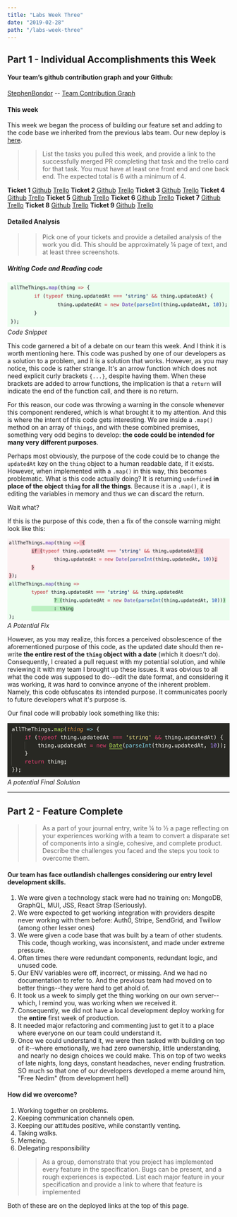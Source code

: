 ```yaml
---
title: "Labs Week Three"
date: "2019-02-28"
path: "/labs-week-three"
---
```


## Part 1 - Individual Accomplishments this Week

#### Your team’s github contribution graph and your Github:

[StephenBondor](https://github.com/StephenBondor)
-- [Team Contribution Graph](https://github.com/Lambda-School-Labs/labs-team-home/graphs/contributors)

#### This week

This week we began the process of building our feature set and adding to the code base we inherited from the previous labs team. Our new deploy is [here](https://team-home-2.netlify.com/).

> > List the tasks you pulled this week, and provide a link to the successfully merged PR completing that task and the trello card for that task. You must have at least one front end and one back end. The expected total is 6 with a minimum of 4.

**Ticket 1**
[Github](https://github.com/Lambda-School-Labs/labs-team-home/pull/321)
[Trello](https://trello.com/b/Ir0KPUDw/labs10-team-home-2)
**Ticket 2**
[Github](https://github.com/Lambda-School-Labs/labs-team-home/pull/324)
[Trello](https://trello.com/b/Ir0KPUDw/labs10-team-home-2)
**Ticket 3**
[Github](https://github.com/Lambda-School-Labs/labs-team-home/pull/327)
[Trello](https://trello.com/b/Ir0KPUDw/labs10-team-home-2)
**Ticket 4**
[Github](https://github.com/Lambda-School-Labs/labs-team-home/pull/328)
[Trello](https://trello.com/b/Ir0KPUDw/labs10-team-home-2)
**Ticket 5**
[Github](https://github.com/Lambda-School-Labs/labs-team-home/pull/329)
[Trello](https://trello.com/b/Ir0KPUDw/labs10-team-home-2)
**Ticket 6**
[Github](https://github.com/Lambda-School-Labs/labs-team-home/pull/335)
[Trello](https://trello.com/b/Ir0KPUDw/labs10-team-home-2)
**Ticket 7**
[Github](https://github.com/Lambda-School-Labs/labs-team-home/pull/336)
[Trello](https://trello.com/b/Ir0KPUDw/labs10-team-home-2)
**Ticket 8**
[Github](https://github.com/Lambda-School-Labs/labs-team-home/pull/344)
[Trello](https://trello.com/b/Ir0KPUDw/labs10-team-home-2)
**Ticket 9**
[Github](https://github.com/Lambda-School-Labs/labs-team-home/pull/346)
[Trello](https://trello.com/b/Ir0KPUDw/labs10-team-home-2)

#### Detailed Analysis

> > Pick one of your tickets and provide a detailed analysis of the work you did. This should be approximately ¼ page of text, and at least three screenshots.

##### Writing Code and Reading code

![Code Snippet](Screen_Shot_2019-02-28_at_3.49.23_PM.png)_Code Snippet_

This code garnered a bit of a debate on our team this week. And I think it is worth mentioning here. This code was pushed by one of our developers as a solution to a problem, and it is a solution that works. However, as you may notice, this code is rather strange. It's an arrow function which does not need explicit curly brackets `{...}`, despite having them. When these brackets are added to arrow functions, the implication is that a `return` will indicate the end of the function call, and there is no return.

For this reason, our code was throwing a warning in the console whenever this component rendered, which is what brought it to my attention. And this is where the intent of this code gets interesting. We are inside a `.map()` method on an array of `things`, and with these combined premises, something very odd begins to develop: **the code could be intended for many very different purposes**.

Perhaps most obviously, the purpose of the code could be to change the `updatedAt` key on the `thing` object to a human readable date, if it exists. However, when implemented with a `.map()` in this way, this becomes problematic. What is this code actually doing? It is returning `undefined` **in place of the object `thing` for all the things**. Because it is a `.map()`, it is editing the variables in memory and thus we can discard the return.

Wait what?

If this is the purpose of this code, then a fix of the console warning might look like this:

![A Potential Fix](Screen_Shot_2019-02-28_at_3.42.43_PM.png)_A Potential Fix_

However, as you may realize, this forces a perceived obsolescence of the aforementioned purpose of this code, as the updated date should then re-write **the entire rest of the `thing` object with a date** (which it doesn't do). Consequently, I created a pull request with my potential solution, and while reviewing it with my team I brought up these issues. It was obvious to all what the code was supposed to do--edit the date format, and considering it was working, it was hard to convince anyone of the inherent problem. Namely, this code obfuscates its intended purpose. It communicates poorly to future developers what it's purpose is.

Our final code will probably look something like this:

![Potential Final Code](Screen_Shot_2019-03-01_at_8.58.47_AM.png)_A potential Final Solution_

---

## Part 2 - Feature Complete

> > As a part of your journal entry, write ¼ to ½ a page reflecting on your experiences working with a team to convert a disparate set of components into a single, cohesive, and complete product. Describe the challenges you faced and the steps you took to overcome them.

#### Our team has face outlandish challenges considering our entry level development skills.

1.  We were given a technology stack were had no training on: MongoDB, GraphQL, MUI, JSS, React Strap (Seriously).
1.  We were expected to get working integration with providers despite never working with them before: Auth0, Stripe, SendGrid, and Twillow (among other lesser ones)
1.  We were given a code base that was built by a team of other students. This code, though working, was inconsistent, and made under extreme pressure.
1.  Often times there were redundant components, redundant logic, and unused code.
1.  Our ENV variables were off, incorrect, or missing. And we had no documentation to refer to. And the previous team had moved on to better things--they were hard to get ahold of.
1.  It took us a week to simply get the thing working on our own server--which, I remind you, was working when we received it.
1.  Consequently, we did not have a local development deploy working for the **entire** first week of production.
1.  It needed major refactoring and commenting just to get it to a place where everyone on our team could understand it.
1.  Once we could understand it, we were then tasked with building on top of it--where emotionally, we had zero ownership, little understanding, and nearly no design choices we could make. This on top of two weeks of late nights, long days, constant headaches, never ending frustration. SO much so that one of our developers developed a meme around him, "Free Nedim" (from development hell)

#### How did we overcome?

1.  Working together on problems.
1.  Keeping communication channels open.
1.  Keeping our attitudes positive, while constantly venting.
1.  Taking walks.
1.  Memeing.
1.  Delegating responsibility

> > As a group, demonstrate that you project has implemented every feature in the specification. Bugs can be present, and a rough experiences is expected.
> > List each major feature in your specification and provide a link to where that feature is implemented

Both of these are on the deployed links at the top of this page.
